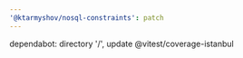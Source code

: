 ```yaml
---
'@ktarmyshov/nosql-constraints': patch
---
```


dependabot: directory '/', update @vitest/coverage-istanbul

